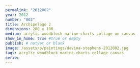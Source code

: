 ```yaml
---
permalink: "2012002"
year: 2012
number: "002"
title: Archipelago 2
dimensions: 280 x 100
medium: acrylic woodblock marine-charts collage on canvas
show_in_home: true #true or empty
publish: # notyet or blank
image: /assets/p/paintings/davina-stephens-2012002.jpg
tags: acrylic woodblock marine-charts collage canvas
serie:
---
```

